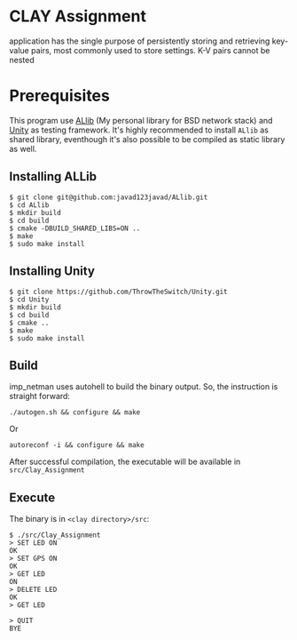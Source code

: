 # CLAY Assignment
application has the single purpose of persistently storing and retrieving key-value pairs, most commonly used to store settings. K-V pairs
cannot be nested

# Prerequisites
This program use [ALlib](https://github.com/javad123javad/ALlib) (My personal library for BSD network stack) and [Unity](http://www.throwtheswitch.org/unity) as testing framework. 
It's highly recommended to install `ALlib` as shared library, eventhough it's also possible to be compiled as static library as well.
## Installing ALLib
```shell
$ git clone git@github.com:javad123javad/ALlib.git
$ cd ALlib
$ mkdir build
$ cd build
$ cmake -DBUILD_SHARED_LIBS=ON ..
$ make
$ sudo make install
```
## Installing Unity
```shell
$ git clone https://github.com/ThrowTheSwitch/Unity.git
$ cd Unity
$ mkdir build
$ cd build
$ cmake ..
$ make
$ sudo make install
```

## Build
imp_netman uses autohell to build the binary output. So, the instruction is straight forward:
```shell
./autogen.sh && configure && make
```
Or
```shell
autoreconf -i && configure && make
```
After successful compilation, the executable will be available in `src/Clay_Assignment`

## Execute

The binary is in `<clay directory>/src`:
```shell
$ ./src/Clay_Assignment 
> SET LED ON
OK
> SET GPS ON
OK
> GET LED
ON
> DELETE LED
OK
> GET LED

> QUIT
BYE
```

